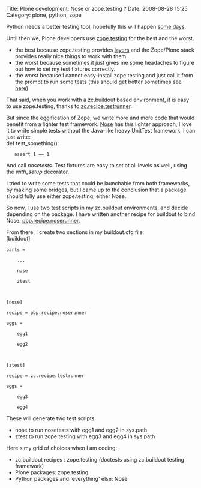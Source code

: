 Title: Plone development: Nose or zope.testing ?
Date: 2008-08-28 15:25
Category: plone, python, zope

Python needs a better testing tool, hopefully this will happen [some
days][].   
  
Until then we, Plone developers use [zope.testing][] for the best and
the worst.   
-   the best because zope.testing provides [layers][] and the Zope/Plone
    stack provides really nice things to work with them.
-   the worst because sometimes it just gives me some headaches to
    figure out how to set my test fixtures correctly.
-   the worst because I cannot easy-install zope.testing and just call
    it from the prompt to run some tests (this should get better
    sometimes see [here][])

  
That said, when you work with a zc.buildout based environment, it is
easy to use zope.testing, thanks to [zc.recipe.testrunner][].   
  
But since the eggification of Zope, we write more and more code that
would benefit from a lighter test framework. [Nose][] has this lighter
approach, I love it to write simple tests without the Java-like heavy
UnitTest framework. I can just write:   
   def test_something():

  
       assert 1 == 1

  
And call *nosetests*. Test fixtures are easy to set at all levels as
well, using the *with\_setup* decorator.   
  
I tried to write some tests that could be launchable from both
frameworks, by making some bridges, but I came up to the conclusion that
a package should fully use either zope.testing, either Nose.   
  
So now, I use two test scripts in my zc.buildout environments, and
decide depending on the package. I have written another recipe for
buildout to bind Nose: [pbp.recipe.noserunner][].   
  
From there, I create two sections in my buildout.cfg file:   
   [buildout]

    parts =

        ...

        nose

        ztest



    [nose]

    recipe = pbp.recipe.noserunner

    eggs =

        egg1

        egg2



    [ztest]

    recipe = zc.recipe.testrunner

    eggs =

        egg3

        egg4

  
These will generate two test scripts   
-   nose to run nosetests with egg1 and egg2 in sys.path
-   ztest to run zope.testing with egg3 and egg4 in sys.path

  
Here's my grid of choices when I am coding:   
-   zc.buildout recipes : zope.testing (doctests using zc.buildout
    testing framework)
-   Plone packages: zope.testing
-   Python packages and 'everything' else: Nose

  [some days]: http://www.mail-archive.com/python-dev@python.org/msg31411.html
  [zope.testing]: http://pypi.python.org/pypi/zope.testing
  [layers]: http://pypi.python.org/pypi/zope.testing#layers
  [here]: http://mail.zope.org/pipermail/zope-dev/2008-May/031851.html
  [zc.recipe.testrunner]: http://pypi.python.org/pypi/zc.recipe.testrunner/1.1.0
  [Nose]: http://www.somethingaboutorange.com/mrl/projects/nose/
  [pbp.recipe.noserunner]: http://pypi.python.org/pypi/pbp.recipe.noserunner
